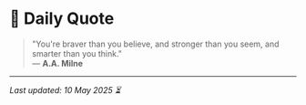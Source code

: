 # 📜 Daily Quote

> "You're braver than you believe, and stronger than you seem, and smarter than you think."  
> — **A.A. Milne**

---

_Last updated: 10 May 2025 ⏳_
